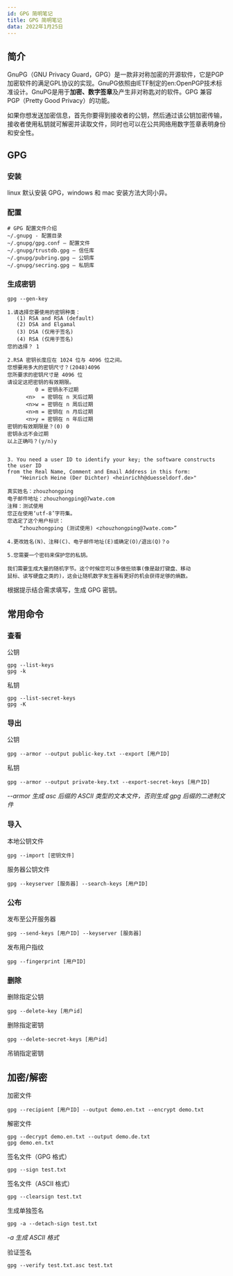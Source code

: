 ```yaml
---
id: GPG 简明笔记
title: GPG 简明笔记
data: 2022年1月25日
---
```


## 简介

GnuPG（GNU Privacy Guard，GPG）是一款非对称加密的开源软件，它是PGP加密软件的满足GPL协议的实现。GnuPG依照由IETF制定的en:OpenPGP技术标准设计。GnuPG是用于**加密、数字签章**及产生非对称匙对的软件。GPG 兼容 PGP（Pretty Good Privacy）的功能。

如果你想发送加密信息，首先你要得到接收者的公钥，然后通过该公钥加密传输，接收者使用私钥就可解密并读取文件，同时也可以在公共网络用数字签章表明身份和安全性。

## GPG

### 安装

linux 默认安装 GPG，windows 和 mac 安装方法大同小异。

### 配置

```
# GPG 配置文件介绍
~/.gnupg - 配置目录
~/.gnupg/gpg.conf – 配置文件
~/.gnupg/trustdb.gpg – 信任库
~/.gnupg/pubring.gpg – 公钥库
~/.gnupg/secring.gpg – 私钥库
```

### 生成密钥

```
gpg --gen-key
```

```
1.请选择您要使用的密钥种类：
   (1) RSA and RSA (default)
   (2) DSA and Elgamal
   (3) DSA (仅用于签名)
   (4) RSA (仅用于签名)
您的选择？ 1

2.RSA 密钥长度应在 1024 位与 4096 位之间。
您想要用多大的密钥尺寸？(2048)4096
您所要求的密钥尺寸是 4096 位
请设定这把密钥的有效期限。
         0 = 密钥永不过期
      <n>  = 密钥在 n 天后过期
      <n>w = 密钥在 n 周后过期
      <n>m = 密钥在 n 月后过期
      <n>y = 密钥在 n 年后过期
密钥的有效期限是？(0) 0
密钥永远不会过期
以上正确吗？(y/n)y


3. You need a user ID to identify your key; the software constructs the user ID
from the Real Name, Comment and Email Address in this form:
    "Heinrich Heine (Der Dichter) <heinrichh@duesseldorf.de>"

真实姓名：zhouzhongping
电子邮件地址：zhouzhongping@7wate.com
注释：测试使用
您正在使用‘utf-8’字符集。
您选定了这个用户标识：
    “zhouzhongping (测试使用) <zhouzhongping@7wate.com>”

4.更改姓名(N)、注释(C)、电子邮件地址(E)或确定(O)/退出(Q)？o

5.您需要一个密码来保护您的私钥。

我们需要生成大量的随机字节。这个时候您可以多做些琐事(像是敲打键盘、移动
鼠标、读写硬盘之类的)，这会让随机数字发生器有更好的机会获得足够的熵数。
```

根据提示结合需求填写，生成 GPG 密钥。

## 常用命令

### 查看

公钥

```
gpg --list-keys
gpg -k
```
私钥

```
gpg --list-secret-keys
gpg -K
```

### 导出

公钥

```
gpg --armor --output public-key.txt --export [用户ID]
```

私钥

```
gpg --armor --output private-key.txt --export-secret-keys [用户ID]
```

*--armor 生成 asc 后缀的 ASCII 类型的文本文件，否则生成 gpg 后缀的二进制文件*

### 导入

本地公钥文件

```
gpg --import [密钥文件]
```

服务器公钥文件

```
gpg --keyserver [服务器] --search-keys [用户ID]
```

### 公布

发布至公开服务器

```
gpg --send-keys [用户ID] --keyserver [服务器]
```

发布用户指纹
```
gpg --fingerprint [用户ID]
```

### 删除

删除指定公钥

```
gpg --delete-key [用户id]
```

删除指定密钥

```
gpg --delete-secret-keys [用户id]
```

吊销指定密钥

## 加密/解密

加密文件

```
gpg --recipient [用户ID] --output demo.en.txt --encrypt demo.txt
```

解密文件

```
gpg --decrypt demo.en.txt --output demo.de.txt
gpg demo.en.txt
```

签名文件（GPG 格式）

```
gpg --sign test.txt
```

签名文件（ASCII 格式）

```
gpg --clearsign test.txt
```

生成单独签名

```
gpg -a --detach-sign test.txt
```

*-a 生成 ASCII 格式*

验证签名

```
gpg --verify test.txt.asc test.txt
```

